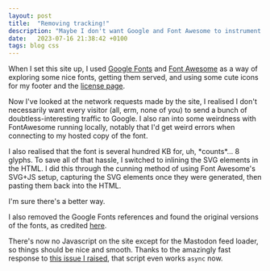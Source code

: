 ```yaml
---
layout: post
title:  "Removing tracking!"
description: "Maybe I don't want Google and Font Awesome to instrument my visitors"
date:   2023-07-16 21:38:42 +0100
tags: blog css
---
```


When I set this site up, I used [Google Fonts](https://fonts.google.com) and [Font Awesome](https://www.fontawesome.com) as a way of exploring some nice fonts, getting them served, and using some cute icons for my footer and the [license page](/license).

Now I've looked at the network requests made by the site, I realised I don't necessarily want every visitor (all, erm, none of you) to send a bunch of doubtless-interesting traffic to Google. I also ran into some weirdness with FontAwesome running locally, notably that I'd get weird errors when connecting to my hosted copy of the font.

I also realised that the font is several hundred KB for, uh, \*counts\*... 8 glyphs. To save all of that hassle, I switched to inlining the SVG elements in the HTML. I did this through the cunning method of using Font Awesome's SVG+JS setup, capturing the SVG elements once they were generated, then pasting them back into the HTML.

I'm sure there's a better way.

I also removed the Google Fonts references and found the original versions of the fonts, as credited [here](/license#fonts).

There's now no Javascript on the site except for the Mastodon feed loader, so things should be nice and smooth. Thanks to the amazingly fast response to [this issue I raised](https://gitlab.com/idotj/mastodon-embed-feed-timeline/-/issues/15), that script even works `async` now.
